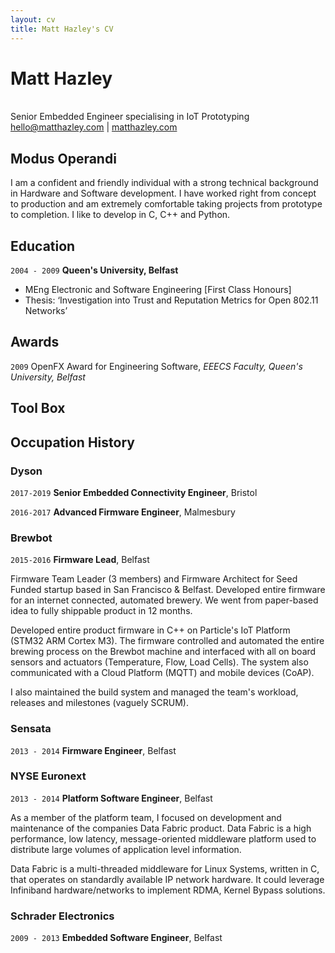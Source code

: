 ```yaml
---
layout: cv
title: Matt Hazley's CV
---
```

# Matt Hazley
<br>
Senior Embedded Engineer specialising in IoT Prototyping
<div id="webaddress">
<a href="hello@matthazley.com">hello@matthazley.com</a>
| <a href="http://matthazley.com">matthazley.com</a>
</div>


## Modus Operandi

I am a confident and friendly individual with a strong technical background in Hardware and Software development. I have worked right from concept to production and am extremely comfortable taking projects from prototype to completion. I like to develop in C, C++ and Python. 

## Education

`2004 - 2009`
__Queen's University, Belfast__

- MEng Electronic and Software Engineering [First Class Honours]
- Thesis: ‘Investigation into Trust and Reputation Metrics for Open 802.11 Networks’

## Awards

`2009`
OpenFX Award for Engineering Software, *EEECS Faculty, Queen's University, Belfast*

## Tool Box

## Occupation History

### Dyson
`2017-2019`
__Senior Embedded Connectivity Engineer__, Bristol

`2016-2017`
__Advanced Firmware Engineer__, Malmesbury

### Brewbot
`2015-2016`
__Firmware Lead__, Belfast

Firmware Team Leader (3 members) and Firmware Architect for Seed Funded startup based in San Francisco & Belfast. Developed entire firmware for an internet connected, automated brewery. We went from paper-based idea to fully shippable product in 12 months.

Developed entire product firmware in C++ on Particle's IoT Platform (STM32 ARM Cortex M3). The firmware controlled and automated the entire brewing process on the Brewbot machine and interfaced with all on board sensors and actuators (Temperature, Flow, Load Cells). The system also communicated with a Cloud Platform (MQTT) and mobile devices (CoAP).

I also maintained the build system and managed the team's workload, releases and milestones (vaguely SCRUM).

### Sensata
`2013 - 2014`
__Firmware Engineer__, Belfast

### NYSE Euronext
`2013 - 2014`
__Platform Software Engineer__, Belfast

As a member of the platform team, I focused on development and maintenance of the companies Data Fabric product. Data Fabric is a high performance, low latency, message-oriented middleware platform used to distribute large volumes of application level information.

Data Fabric is a multi-threaded middleware for Linux Systems, written in C, that operates on standardly available IP network hardware. It could leverage Infiniband hardware/networks to implement RDMA, Kernel Bypass solutions. 

### Schrader Electronics
`2009 - 2013`
__Embedded Software Engineer__, Belfast



<!-- ### Footer

Last updated: May 2013 -->
